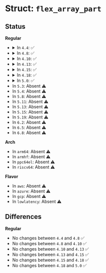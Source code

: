 # Struct: <code>flex_array_part</code>

## Status
<b>Regular</b>
<ul>
<li>
<details>
<summary>In <code>4.4</code>: ✅</summary>

```c
struct flex_array_part {
    char elements[4096];
};
```
</details>
</li>
<li>
<details>
<summary>In <code>4.8</code>: ✅</summary>

```c
struct flex_array_part {
    char elements[4096];
};
```
</details>
</li>
<li>
<details>
<summary>In <code>4.10</code>: ✅</summary>

```c
struct flex_array_part {
    char elements[4096];
};
```
</details>
</li>
<li>
<details>
<summary>In <code>4.13</code>: ✅</summary>

```c
struct flex_array_part {
    char elements[4096];
};
```
</details>
</li>
<li>
<details>
<summary>In <code>4.15</code>: ✅</summary>

```c
struct flex_array_part {
    char elements[4096];
};
```
</details>
</li>
<li>
<details>
<summary>In <code>4.18</code>: ✅</summary>

```c
struct flex_array_part {
    char elements[4096];
};
```
</details>
</li>
<li>
<details>
<summary>In <code>5.0</code>: ✅</summary>

```c
struct flex_array_part {
    char elements[4096];
};
```
</details>
</li>
<li>
In <code>5.3</code>: Absent ⚠️
</li>
<li>
In <code>5.4</code>: Absent ⚠️
</li>
<li>
In <code>5.8</code>: Absent ⚠️
</li>
<li>
In <code>5.11</code>: Absent ⚠️
</li>
<li>
In <code>5.13</code>: Absent ⚠️
</li>
<li>
In <code>5.15</code>: Absent ⚠️
</li>
<li>
In <code>5.19</code>: Absent ⚠️
</li>
<li>
In <code>6.2</code>: Absent ⚠️
</li>
<li>
In <code>6.5</code>: Absent ⚠️
</li>
<li>
In <code>6.8</code>: Absent ⚠️
</li>
</ul>
<b>Arch</b>
<ul>
<li>
In <code>arm64</code>: Absent ⚠️
</li>
<li>
In <code>armhf</code>: Absent ⚠️
</li>
<li>
In <code>ppc64el</code>: Absent ⚠️
</li>
<li>
In <code>riscv64</code>: Absent ⚠️
</li>
</ul>
<b>Flavor</b>
<ul>
<li>
In <code>aws</code>: Absent ⚠️
</li>
<li>
In <code>azure</code>: Absent ⚠️
</li>
<li>
In <code>gcp</code>: Absent ⚠️
</li>
<li>
In <code>lowlatency</code>: Absent ⚠️
</li>
</ul>

## Differences
<b>Regular</b>
<ul>
<li>
No changes between <code>4.4</code> and <code>4.8</code> ✅
</li>
<li>
No changes between <code>4.8</code> and <code>4.10</code> ✅
</li>
<li>
No changes between <code>4.10</code> and <code>4.13</code> ✅
</li>
<li>
No changes between <code>4.13</code> and <code>4.15</code> ✅
</li>
<li>
No changes between <code>4.15</code> and <code>4.18</code> ✅
</li>
<li>
No changes between <code>4.18</code> and <code>5.0</code> ✅
</li>
</ul>
